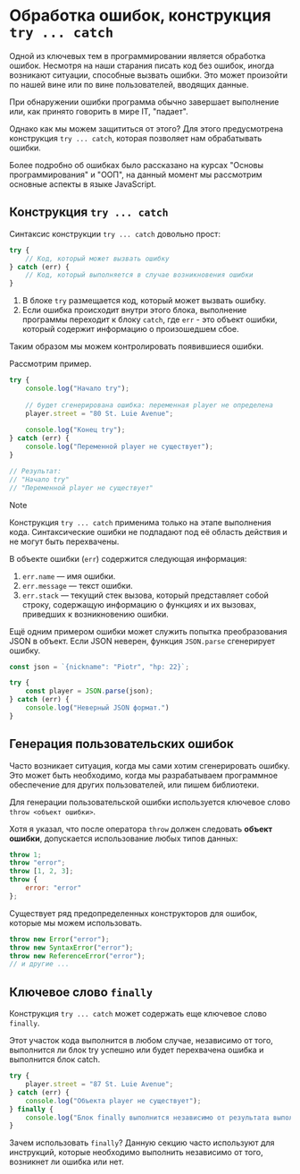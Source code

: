 # Обработка ошибок, конструкция `try ... catch`

Одной из ключевых тем в программировании является обработка ошибок. Несмотря на наши старания писать код без ошибок, иногда возникают ситуации, способные вызвать ошибки. Это может произойти по нашей вине или по вине пользователей, вводящих данные.

При обнаружении ошибки программа обычно завершает выполнение или, как принято говорить в мире IT, "падает".

Однако как мы можем защититься от этого? Для этого предусмотрена конструкция `try ... catch`, которая позволяет нам обрабатывать ошибки.

Более подробно об ошибках было рассказано на курсах "Основы программирования" и "ООП", на данный момент мы рассмотрим основные аспекты в языке JavaScript.

## Конструкция `try ... catch`

Синтаксис конструкции `try ... catch` довольно прост:

```js
try {
    // Код, который может вызвать ошибку
} catch (err) {
    // Код, который выполняется в случае возникновения ошибки
}
```

1. В блоке `try` размещается код, который может вызвать ошибку.
2. Если ошибка происходит внутри этого блока, выполнение программы переходит к блоку `catch`, где `err` - это объект ошибки, который содержит информацию о произошедшем сбое.

Таким образом мы можем контролировать появившиеся ошибки.

Рассмотрим пример.
```js
try {
    console.log("Начало try");
    
    // будет сгенерирована ошибка: переменная player не определена
    player.street = "80 St. Luie Avenue";
    
    console.log("Конец try");
} catch (err) {
    console.log("Переменной player не существует");
}

// Результат:
// "Начало try"
// "Переменной player не существует"
```

> [!NOTE]
> Конструкция `try ... catch` применима только на этапе выполнения кода. Синтаксические ошибки не подпадают под её область действия и не могут быть перехвачены.

В объекте ошибки (`err`) содержится следующая информация:
1. `err.name` — имя ошибки.
2. `err.message` — текст ошибки.
3. `err.stack` — текущий стек вызова, который представляет собой строку, содержащую информацию о функциях и их вызовах, приведших к возникновению ошибки.

Ещё одним примером ошибки может служить попытка преобразования JSON в объект. Если JSON неверен, функция `JSON.parse` сгенерирует ошибку.

```js
const json = `{nickname": "Piotr", "hp: 22}`;

try {
    const player = JSON.parse(json);
} catch (err) {
    console.log("Неверный JSON формат.")
}
```

## Генерация пользовательских ошибок

Часто возникает ситуация, когда мы сами хотим сгенерировать ошибку. Это может быть необходимо, когда мы разрабатываем программное обеспечение для других пользователей, или пишем библиотеки.

Для генерации пользовательской ошибки используется ключевое слово `throw <объект ошибки>`.

Хотя я указал, что после оператора `throw` должен следовать **объект ошибки**, допускается использование любых типов данных:

```javascript
throw 1;
throw "error";
throw [1, 2, 3];
throw {
    error: "error"
};
```

Существует ряд предопределенных конструкторов для ошибок, которые мы можем использовать.
```js
throw new Error("error");
throw new SyntaxError("error");
throw new ReferenceError("error");
// и другие ...
```

## Ключевое слово `finally`

Конструкция `try ... catch` может содержать еще ключевое слово `finally`.

Этот участок кода выполнится в любом случае, независимо от того, выполнится ли блок try успешно или будет перехвачена ошибка и выполнится блок catch.

```javascript
try {
    player.street = "87 St. Luie Avenue";
} catch (err) {
    console.log("Объекта player не существует");
} finally {
    console.log("Блок finally выполнится независимо от результата выполнения try-catch.");
}
```

Зачем использовать `finally`? Данную секцию часто используют для инструкций, которые необходимо выполнить независимо от того, возникнет ли ошибка или нет.